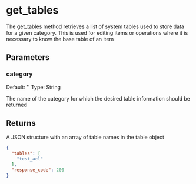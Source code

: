 # get_tables

The get_tables method retrieves a list of system tables used to store data for a given category. This is used for editing items or operations where it is necessary to know the base table of an item

## Parameters

### category

Default: ''
Type: String

The name of the category for which the desired table information should be returned

## Returns

A JSON structure with an array of table names in the table object

```json
{
  "tables": [
    "test_acl"
  ],
  "response_code": 200
}
```